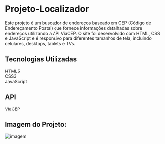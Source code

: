 # Projeto-Localizador

Este projeto é um buscador de endereços baseado em CEP (Código de Endereçamento Postal) que fornece informações detalhadas sobre endereços utilizando a API ViaCEP. O site foi desenvolvido com HTML, CSS e JavaScript e é responsivo para diferentes tamanhos de tela, incluindo celulares, desktops, tablets e TVs.

<h2>Tecnologias Utilizadas</h2>
HTML5<br>
CSS3<br>
JavaScript<br>
<h2>API</h2>
ViaCEP

<h2>Imagem do Projeto:</h2>






![imagem](https://github.com/GRodrigues10/Projeto-Localizador/assets/167185964/abb5faa0-7af9-4c03-99be-312c07d8720d)
